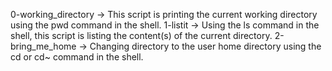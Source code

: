 0-working_directory -> This script is printing the current working directory using the pwd command in the shell.                            1-listit -> Using the ls command in the shell, this script is listing the content(s) of the current directory.                              2-bring_me_home -> Changing directory to the user home directory using the cd or cd~ command in the shell.
